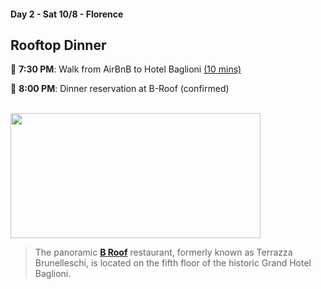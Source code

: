 #### Day 2 - Sat 10/8 - Florence
## **Rooftop Dinner** 

🚶 **7:30 PM**: Walk from AirBnB to Hotel Baglioni [(10 mins)](https://goo.gl/maps/PVvVbmdQXy8PC2y66)

🍴 **8:00 PM**: Dinner reservation at B-Roof (confirmed) 

<br>

<img src="/florence-b-roof.jpg" height="200" width="400" style="margin:auto"/>

<br>

>The panoramic [**B Roof**](https://www.b-roof.it/en) restaurant, formerly known as Terrazza Brunelleschi, is located on the fifth floor of the historic Grand Hotel Baglioni.

